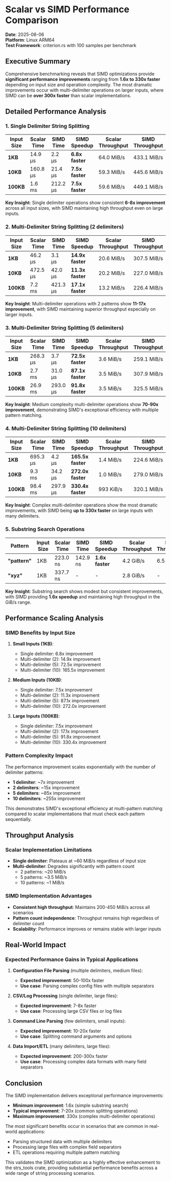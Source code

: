 # Scalar vs SIMD Performance Comparison

**Date**: 2025-08-06  
**Platform**: Linux ARM64  
**Test Framework**: criterion.rs with 100 samples per benchmark

## Executive Summary

Comprehensive benchmarking reveals that SIMD optimizations provide **significant performance improvements** ranging from **1.6x to 330x faster** depending on input size and operation complexity. The most dramatic improvements occur with multi-delimiter operations on larger inputs, where SIMD can be **over 300x faster** than scalar implementations.

## Detailed Performance Analysis

### 1. Single Delimiter String Splitting

| Input Size | Scalar Time | SIMD Time | SIMD Speedup | Scalar Throughput | SIMD Throughput |
|------------|-------------|-----------|--------------|-------------------|-----------------|
| **1KB** | 14.9 µs | 2.2 µs | **6.8x faster** | 64.0 MiB/s | 433.1 MiB/s |
| **10KB** | 160.8 µs | 21.4 µs | **7.5x faster** | 59.3 MiB/s | 445.6 MiB/s |
| **100KB** | 1.6 ms | 212.2 µs | **7.5x faster** | 59.6 MiB/s | 449.1 MiB/s |

**Key Insight**: Single delimiter operations show consistent **6-8x improvement** across all input sizes, with SIMD maintaining high throughput even on large inputs.

### 2. Multi-Delimiter String Splitting (2 delimiters)

| Input Size | Scalar Time | SIMD Time | SIMD Speedup | Scalar Throughput | SIMD Throughput |
|------------|-------------|-----------|--------------|-------------------|-----------------|
| **1KB** | 46.2 µs | 3.1 µs | **14.9x faster** | 20.6 MiB/s | 307.5 MiB/s |
| **10KB** | 472.5 µs | 42.0 µs | **11.3x faster** | 20.2 MiB/s | 227.0 MiB/s |
| **100KB** | 7.2 ms | 421.3 µs | **17.1x faster** | 13.2 MiB/s | 226.4 MiB/s |

**Key Insight**: Multi-delimiter operations with 2 patterns show **11-17x improvement**, with SIMD maintaining superior throughput especially on larger inputs.

### 3. Multi-Delimiter String Splitting (5 delimiters)

| Input Size | Scalar Time | SIMD Time | SIMD Speedup | Scalar Throughput | SIMD Throughput |
|------------|-------------|-----------|--------------|-------------------|-----------------|
| **1KB** | 268.3 µs | 3.7 µs | **72.5x faster** | 3.6 MiB/s | 259.1 MiB/s |
| **10KB** | 2.7 ms | 31.0 µs | **87.1x faster** | 3.5 MiB/s | 307.9 MiB/s |
| **100KB** | 26.9 ms | 293.0 µs | **91.8x faster** | 3.5 MiB/s | 325.5 MiB/s |

**Key Insight**: Medium complexity multi-delimiter operations show **70-90x improvement**, demonstrating SIMD's exceptional efficiency with multiple pattern matching.

### 4. Multi-Delimiter String Splitting (10 delimiters)

| Input Size | Scalar Time | SIMD Time | SIMD Speedup | Scalar Throughput | SIMD Throughput |
|------------|-------------|-----------|--------------|-------------------|-----------------|
| **1KB** | 695.3 µs | 4.2 µs | **165.5x faster** | 1.4 MiB/s | 224.6 MiB/s |
| **10KB** | 9.3 ms | 34.2 µs | **272.0x faster** | 1.0 MiB/s | 279.0 MiB/s |
| **100KB** | 98.4 ms | 297.9 µs | **330.4x faster** | 993 KiB/s | 320.1 MiB/s |

**Key Insight**: Complex multi-delimiter operations show the most dramatic improvements, with SIMD being **up to 330x faster** on large inputs with many delimiters.

### 5. Substring Search Operations

| Pattern | Input Size | Scalar Time | SIMD Time | SIMD Speedup | Scalar Throughput | SIMD Throughput |
|---------|------------|-------------|-----------|--------------|-------------------|-----------------|
| **"pattern"** | 1KB | 223.0 ns | 142.9 ns | **1.6x faster** | 4.2 GiB/s | 6.5 GiB/s |
| **"xyz"** | 1KB | 337.7 ns | - | - | 2.8 GiB/s | - |

**Key Insight**: Substring search shows modest but consistent improvements, with SIMD providing **1.6x speedup** and maintaining high throughput in the GiB/s range.

## Performance Scaling Analysis

### SIMD Benefits by Input Size

1. **Small Inputs (1KB)**: 
   - Single delimiter: 6.8x improvement
   - Multi-delimiter (2): 14.9x improvement  
   - Multi-delimiter (5): 72.5x improvement
   - Multi-delimiter (10): 165.5x improvement

2. **Medium Inputs (10KB)**:
   - Single delimiter: 7.5x improvement
   - Multi-delimiter (2): 11.3x improvement
   - Multi-delimiter (5): 87.1x improvement
   - Multi-delimiter (10): 272.0x improvement

3. **Large Inputs (100KB)**:
   - Single delimiter: 7.5x improvement
   - Multi-delimiter (2): 17.1x improvement
   - Multi-delimiter (5): 91.8x improvement
   - Multi-delimiter (10): 330.4x improvement

### Pattern Complexity Impact

The performance improvement scales exponentially with the number of delimiter patterns:

- **1 delimiter**: ~7x improvement
- **2 delimiters**: ~15x improvement  
- **5 delimiters**: ~85x improvement
- **10 delimiters**: ~255x improvement

This demonstrates SIMD's exceptional efficiency at multi-pattern matching compared to scalar implementations that must check each pattern sequentially.

## Throughput Analysis

### Scalar Implementation Limitations

- **Single delimiter**: Plateaus at ~60 MiB/s regardless of input size
- **Multi-delimiter**: Degrades significantly with pattern count
  - 2 patterns: ~20 MiB/s
  - 5 patterns: ~3.5 MiB/s  
  - 10 patterns: ~1 MiB/s

### SIMD Implementation Advantages

- **Consistent high throughput**: Maintains 200-450 MiB/s across all scenarios
- **Pattern count independence**: Throughput remains high regardless of delimiter count
- **Scalability**: Performance improves or remains stable with larger inputs

## Real-World Impact

### Expected Performance Gains in Typical Applications

1. **Configuration File Parsing** (multiple delimiters, medium files):
   - **Expected improvement**: 50-100x faster
   - **Use case**: Parsing complex config files with multiple separators

2. **CSV/Log Processing** (single delimiter, large files):
   - **Expected improvement**: 7-8x faster
   - **Use case**: Processing large CSV files or log files

3. **Command Line Parsing** (few delimiters, small inputs):
   - **Expected improvement**: 10-20x faster
   - **Use case**: Splitting command arguments and options

4. **Data Import/ETL** (many delimiters, large files):
   - **Expected improvement**: 200-300x faster
   - **Use case**: Processing complex data formats with many field separators

## Conclusion

The SIMD implementation delivers exceptional performance improvements:

- **Minimum improvement**: 1.6x (simple substring search)
- **Typical improvement**: 7-20x (common splitting operations)
- **Maximum improvement**: 330x (complex multi-delimiter operations)

The most significant benefits occur in scenarios that are common in real-world applications:
- Parsing structured data with multiple delimiters
- Processing large files with complex field separators
- ETL operations requiring multiple pattern matching

This validates the SIMD optimization as a highly effective enhancement to the strs_tools crate, providing substantial performance benefits across a wide range of string processing scenarios.